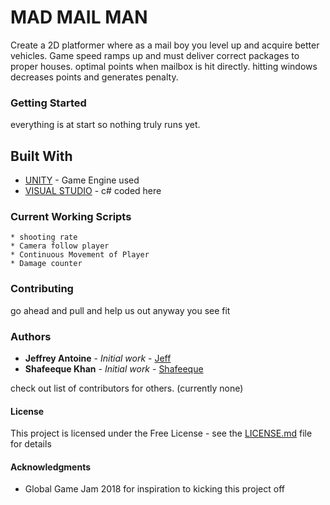 # MAD MAIL MAN

Create a 2D platformer where as a mail boy you level up and acquire better vehicles.
Game speed ramps up and must deliver correct packages to proper houses.
optimal points when mailbox is hit directly. hitting windows decreases points and generates penalty.

### Getting Started

everything is at start so nothing truly runs yet.
## Built With
* [UNITY](https://unity3d.com/) - Game Engine used
* [VISUAL STUDIO](https://www.visualstudio.com/) - c# coded here 
### Current Working Scripts
```
* shooting rate
* Camera follow player
* Continuous Movement of Player
* Damage counter

```
### Contributing

go ahead and pull and help us out anyway you see fit

### Authors

* **Jeffrey Antoine** - *Initial work* - [Jeff](https://github.com/JeffAntoine)
* **Shafeeque Khan** - *Initial work* - [Shafeeque](https://github.com/skhan064)

check out list of contributors for others. (currently none)

#### License

This project is licensed under the Free License - see the [LICENSE.md](LICENSE.md) file for details

#### Acknowledgments
* Global Game Jam 2018 for inspiration to kicking this project off
